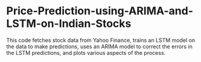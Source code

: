 # Price-Prediction-using-ARIMA-and-LSTM-on-Indian-Stocks
This code fetches stock data from Yahoo Finance, trains an LSTM model on the data to make predictions, uses an ARIMA model to correct the errors in the LSTM predictions, and plots various aspects of the process.
